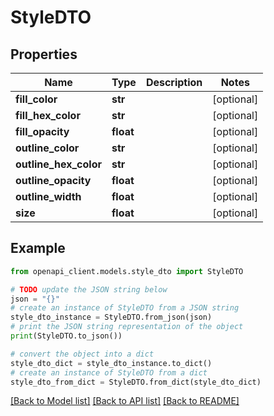 # StyleDTO


## Properties

Name | Type | Description | Notes
------------ | ------------- | ------------- | -------------
**fill_color** | **str** |  | [optional] 
**fill_hex_color** | **str** |  | [optional] 
**fill_opacity** | **float** |  | [optional] 
**outline_color** | **str** |  | [optional] 
**outline_hex_color** | **str** |  | [optional] 
**outline_opacity** | **float** |  | [optional] 
**outline_width** | **float** |  | [optional] 
**size** | **float** |  | [optional] 

## Example

```python
from openapi_client.models.style_dto import StyleDTO

# TODO update the JSON string below
json = "{}"
# create an instance of StyleDTO from a JSON string
style_dto_instance = StyleDTO.from_json(json)
# print the JSON string representation of the object
print(StyleDTO.to_json())

# convert the object into a dict
style_dto_dict = style_dto_instance.to_dict()
# create an instance of StyleDTO from a dict
style_dto_from_dict = StyleDTO.from_dict(style_dto_dict)
```
[[Back to Model list]](../README.md#documentation-for-models) [[Back to API list]](../README.md#documentation-for-api-endpoints) [[Back to README]](../README.md)


